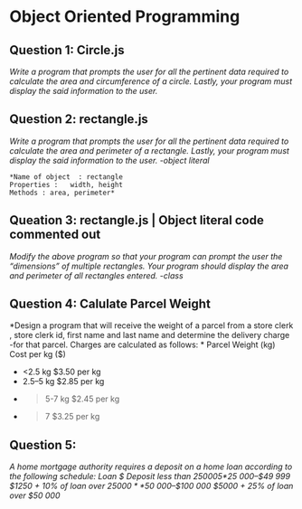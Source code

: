 # Object Oriented Programming #

## Question 1: Circle.js ##

*Write a program that prompts the user for all the pertinent data required to calculate the area and circumference of a circle.  Lastly, your program must display the said information to the user.*


## Question 2: rectangle.js ##

*Write a program that prompts the user for all the pertinent data required to calculate the area and perimeter of a rectangle.  Lastly, your program must display the said information to the user. -object literal*

	*Name of object  : rectangle
	Properties :   width, height
	Methods : area, perimeter*

## Queation 3: rectangle.js | Object literal code commented out ##

*Modify the above program so that your program can prompt the user the “dimensions” of multiple rectangles. Your program should display the area and perimeter of all rectangles entered. -class*

##  Question 4: Calulate Parcel Weight ##

*Design a program that will receive the weight of a parcel from a store clerk , store clerk id, first name and last name and determine the delivery charge -for that parcel.  Charges are calculated as follows: *
Parcel Weight (kg)   Cost per kg ($) 
- <2.5 kg 		$3.50 per kg 
- 2.5–5 kg 		$2.85 per kg 
- >5-7 kg 		$2.45 per kg 
- >7 			$3.25 per kg


## Question 5:    ##

*A home mortgage authority requires a deposit on a home loan according to the following schedule:*
*Loan $ 		Deposit*
*less than $25 000  	5% of the loan value* 
*$25 000–$49 999 	$1250 + 10% of loan over $25 000* 
*$50 000–$100 000 	$5000 + 25% of loan over $50 000*

